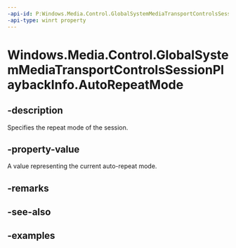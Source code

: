 ```yaml
---
-api-id: P:Windows.Media.Control.GlobalSystemMediaTransportControlsSessionPlaybackInfo.AutoRepeatMode
-api-type: winrt property
---
```


<!-- Property syntax.
public IReference<MediaPlaybackAutoRepeatMode> AutoRepeatMode { get; }
-->

# Windows.Media.Control.GlobalSystemMediaTransportControlsSessionPlaybackInfo.AutoRepeatMode

## -description
Specifies the repeat mode of the session. 

## -property-value
A value representing the current auto-repeat mode.

## -remarks

## -see-also

## -examples

